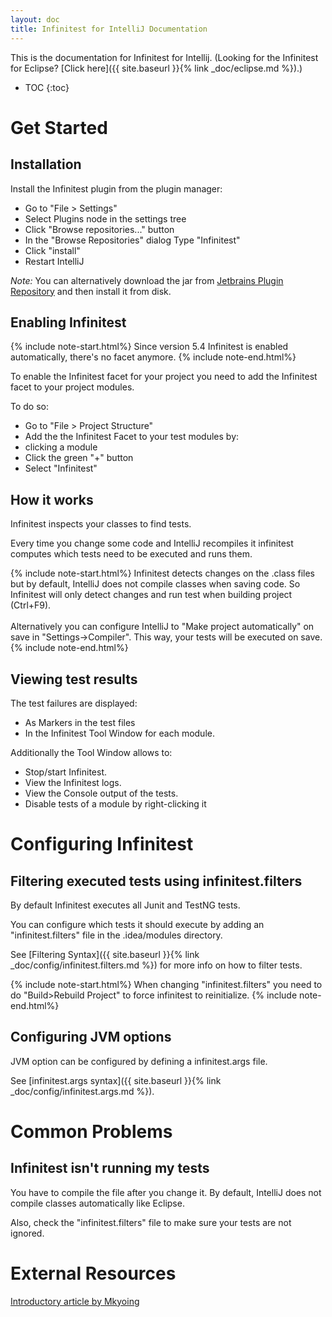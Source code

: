 ```yaml
---
layout: doc
title: Infinitest for IntelliJ Documentation
---
```



This is the documentation for Infinitest for Intellij. (Looking for the Infinitest for Eclipse? [Click here]({{ site.baseurl }}{% link _doc/eclipse.md %}).)

* TOC
{:toc}

# Get Started
## Installation

Install the Infinitest plugin from the plugin manager:
* Go to "File > Settings"
* Select Plugins node in the settings tree
* Click "Browse repositories..." button 
* In the "Browse Repositories" dialog Type "Infinitest" 
* Click "install"
* Restart IntelliJ

*Note:*
You can alternatively download the jar from [Jetbrains Plugin Repository](https://plugins.jetbrains.com/plugin/3146-infinitest) and then install it from disk.

## Enabling Infinitest

{% include note-start.html%}
Since version 5.4 Infinitest is enabled automatically, there's no facet anymore.
{% include note-end.html%}

To enable the Infinitest facet for your project you need to add the Infinitest facet to your project modules.

To do so:
* Go to "File > Project Structure"
* Add the the Infinitest Facet to your test modules by:
 * clicking a module
 * Click the green "+" button
 * Select "Infinitest"

## How it works

Infinitest inspects your classes to find tests.

Every time you change some code and IntelliJ recompiles it infinitest computes which tests need to be executed and runs them. 


{% include note-start.html%}
Infinitest detects changes on the .class files but by default, IntelliJ does not compile classes when saving code.
So Infinitest will only detect changes and run test when building project (Ctrl+F9). 
<br><br>
Alternatively you can configure IntelliJ to "Make project automatically" on save in "Settings->Compiler". This way, your tests will be executed on save.
{% include note-end.html%}

## Viewing test results

The test failures are displayed:
* As Markers in the test files
* In the Infinitest Tool Window for each module.

Additionally the Tool Window allows to:
* Stop/start Infinitest.
* View the Infinitest logs.
* View the Console output of the tests.
* Disable tests of a module by right-clicking it

# Configuring Infinitest

## Filtering executed tests using infinitest.filters

By default Infinitest executes all Junit and TestNG tests.

You can configure which tests it should execute by adding an "infinitest.filters" file in the .idea/modules directory.

See [Filtering Syntax]({{ site.baseurl }}{% link _doc/config/infinitest.filters.md %}) for more info on how to filter tests.

{% include note-start.html%}
When changing "infinitest.filters" you need to do "Build>Rebuild Project" to force infinitest to reinitialize.
{% include note-end.html%}

## Configuring JVM options

JVM option can be configured by defining a infinitest.args file.

See [infinitest.args syntax]({{ site.baseurl }}{% link _doc/config/infinitest.args.md %}).

# Common Problems

## Infinitest isn't running my tests

You have to compile the file after you change it. By default, IntelliJ does not compile classes automatically like Eclipse. 

Also, check the "infinitest.filters" file to make sure your tests are not ignored.

# External Resources

[Introductory article by Mkyoing](https://www.mkyong.com/intellij/intellij-infinitest-continuous-testing/)

